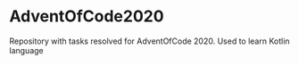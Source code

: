 # AdventOfCode2020
Repository with tasks resolved for AdventOfCode 2020. Used to learn Kotlin language
